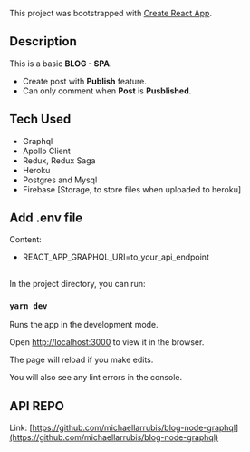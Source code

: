 
This project was bootstrapped with [Create React App](https://github.com/facebook/create-react-app).
  
##  Description
This is a basic **BLOG - SPA**.

- Create post with **Publish** feature.
- Can only comment when **Post** is **Pusblished**.

## Tech Used

  - Graphql
  - Apollo Client
  - Redux, Redux Saga
  - Heroku
  - Postgres and Mysql
  - Firebase [Storage, to store files when uploaded to heroku]

## Add .env file
Content:

- REACT_APP_GRAPHQL_URI=to_your_api_endpoint

##
In the project directory, you can run:

  

### `yarn dev`

  

Runs the app in the development mode.<br  />

Open [http://localhost:3000](http://localhost:3000) to view it in the browser.

  

The page will reload if you make edits.<br  />

You will also see any lint errors in the console.

## API REPO
Link: [https://github.com/michaellarrubis/blog-node-graphql](https://github.com/michaellarrubis/blog-node-graphql)

  